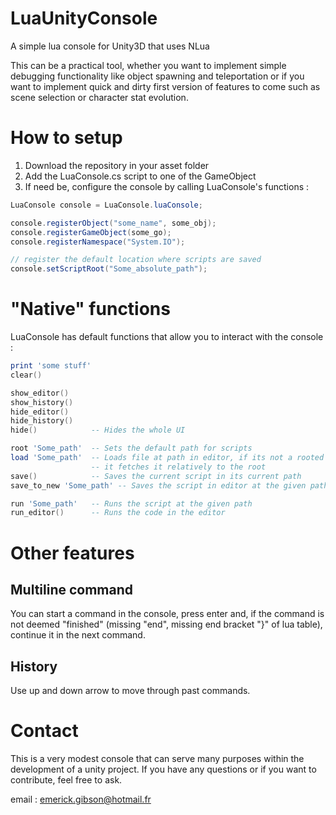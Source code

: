 # LuaUnityConsole
A simple lua console for Unity3D that uses NLua 

This can be a practical tool, whether you want to implement simple debugging functionality like 
object spawning and teleportation or if you want to implement quick and dirty first version of features 
to come such as scene selection or character stat evolution.

# How to setup

1. Download the repository in your asset folder
2. Add the LuaConsole.cs script to one of the GameObject
3. If need be, configure the console by calling LuaConsole's functions :
```cs
LuaConsole console = LuaConsole.luaConsole;

console.registerObject("some_name", some_obj);
console.registerGameObject(some_go);
console.registerNamespace("System.IO");

// register the default location where scripts are saved
console.setScriptRoot("Some_absolute_path");
```

# "Native" functions

LuaConsole has default functions that allow you to interact with the console :

```lua
print 'some stuff'
clear() 

show_editor()
show_history()
hide_editor()
hide_history()
hide()            -- Hides the whole UI

root 'Some_path'  -- Sets the default path for scripts
load 'Some_path'  -- Loads file at path in editor, if its not a rooted path,
                  -- it fetches it relatively to the root
save()            -- Saves the current script in its current path
save_to_new 'Some_path' -- Saves the script in editor at the given path

run 'Some_path'   -- Runs the script at the given path
run_editor()      -- Runs the code in the editor
```

# Other features

## Multiline command

You can start a command in the console, press enter and, if the command is 
not deemed "finished" (missing "end", missing end bracket "}" of lua table),
continue it in the next command.

## History

Use up and down arrow to move through past commands.

# Contact

This is a very modest console that can serve many purposes within the development of a unity project.
If you have any questions or if you want to contribute, feel free to ask.

email : emerick.gibson@hotmail.fr
